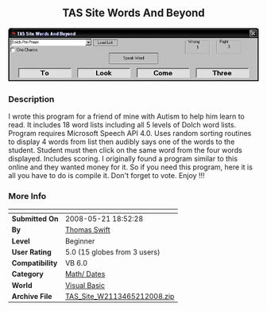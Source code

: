 ﻿<div align="center">

## TAS Site Words And Beyond

<img src="PIC20085212222595609.gif">
</div>

### Description

I wrote this program for a friend of mine with Autism to help him learn to read. It includes 18 word lists including all 5 levels of Dolch word lists. Program requires Microsoft Speech API 4.0. Uses random sorting routines to display 4 words from list then audibly says one of the words to the student. Student must then click on the same word from the four words displayed. Includes scoring. I originally found a program similar to this online and they wanted money for it. So if you need this program, here it is all you have to do is compile it. Don't forget to vote. Enjoy !!!
 
### More Info
 


<span>             |<span>
---                |---
**Submitted On**   |2008-05-21 18:52:28
**By**             |[Thomas Swift](https://github.com/Planet-Source-Code/PSCIndex/blob/master/ByAuthor/thomas-swift.md)
**Level**          |Beginner
**User Rating**    |5.0 (15 globes from 3 users)
**Compatibility**  |VB 6\.0
**Category**       |[Math/ Dates](https://github.com/Planet-Source-Code/PSCIndex/blob/master/ByCategory/math-dates__1-37.md)
**World**          |[Visual Basic](https://github.com/Planet-Source-Code/PSCIndex/blob/master/ByWorld/visual-basic.md)
**Archive File**   |[TAS\_Site\_W2113465212008\.zip](https://github.com/Planet-Source-Code/thomas-swift-tas-site-words-and-beyond__1-70563/archive/master.zip)








